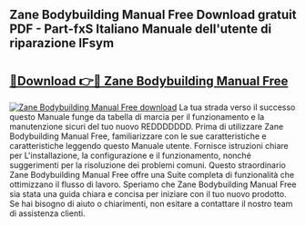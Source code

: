 ## Zane Bodybuilding Manual Free Download gratuit PDF - Part-fxS Italiano Manuale dell'utente di riparazione lFsym

# <h2><a href="http://dfbejjy.blite.top/?on=Zane+Bodybuilding+Manual+Free">🔗Download 👉🔴 Zane Bodybuilding Manual Free</a></h2>

[![Zane Bodybuilding Manual Free download](https://i.imgur.com/lujVjoI.png)](http://dfbejjy.blite.top/?on=Zane+Bodybuilding+Manual+Free)
La tua strada verso il successo questo Manuale funge da tabella di marcia per il funzionamento e la manutenzione sicuri del tuo nuovo REDDDDDDD. Prima di utilizzare Zane Bodybuilding Manual Free, familiarizzare con le sue caratteristiche e caratteristiche leggendo questo Manuale utente. Fornisce istruzioni chiare per L'installazione, la configurazione e il funzionamento, nonché suggerimenti per la risoluzione dei problemi comuni. Questo straordinario Zane Bodybuilding Manual Free offre una Suite completa di funzionalità che ottimizzano il flusso di lavoro. Speriamo che Zane Bodybuilding Manual Free sia stata una guida chiara e concisa per iniziare con il tuo nuovo prodotto. Se hai bisogno di aiuto o chiarimenti, non esitare a contattare il nostro team di assistenza clienti.
